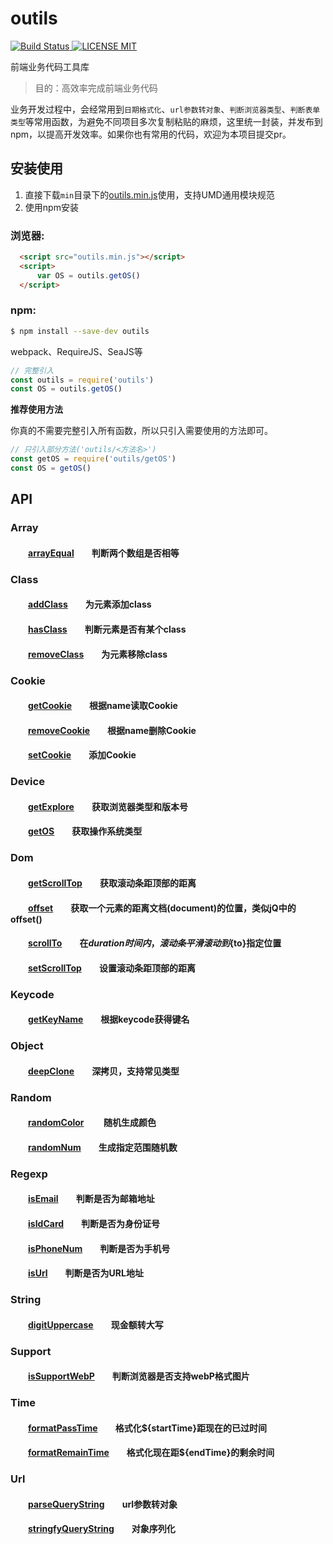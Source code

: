 # outils

[![Build Status](https://travis-ci.org/proYang/outils.svg?branch=master) ![LICENSE MIT](https://img.shields.io/npm/l/express.svg)](https://www.npmjs.com/package/outils) 

 
前端业务代码工具库  

> 目的：高效率完成前端业务代码

业务开发过程中，会经常用到`日期格式化`、`url参数转对象`、`判断浏览器类型`、`判断表单类型`等常用函数，为避免不同项目多次复制粘贴的麻烦，这里统一封装，并发布到npm，以提高开发效率。如果你也有常用的代码，欢迎为本项目提交pr。

## 安装使用

1. 直接下载`min`目录下的[outils.min.js](https://github.com/proYang/outils/blob/master/min/outils.min.js)使用，支持UMD通用模块规范  
2. 使用npm安装

### 浏览器:
``` html
  <script src="outils.min.js"></script>
  <script>
      var OS = outils.getOS()
  </script>
```

### npm:
``` bash
$ npm install --save-dev outils
```

webpack、RequireJS、SeaJS等

``` javascript
// 完整引入
const outils = require('outils')
const OS = outils.getOS()
```

**推荐使用方法**  

你真的不需要完整引入所有函数，所以只引入需要使用的方法即可。
``` javascript
// 只引入部分方法('outils/<方法名>')
const getOS = require('outils/getOS')
const OS = getOS()
```
## API

### Array  
#### &emsp;&emsp;[arrayEqual][arrayEqual]&emsp;&emsp;判断两个数组是否相等 

### Class
#### &emsp;&emsp;[addClass][addClass]&emsp;&emsp;为元素添加class  
#### &emsp;&emsp;[hasClass][hasClass]&emsp;&emsp;判断元素是否有某个class  
#### &emsp;&emsp;[removeClass][removeClass]&emsp;&emsp;为元素移除class  

### Cookie 
#### &emsp;&emsp;[getCookie][getCookie]&emsp;&emsp;根据name读取Cookie  
#### &emsp;&emsp;[removeCookie][removeCookie]&emsp;&emsp;根据name删除Cookie
#### &emsp;&emsp;[setCookie][setCookie]&emsp;&emsp;添加Cookie 

### Device  
#### &emsp;&emsp;[getExplore][getExplore]&emsp;&emsp;获取浏览器类型和版本号  
#### &emsp;&emsp;[getOS][getOS]&emsp;&emsp;获取操作系统类型

### Dom  
#### &emsp;&emsp;[getScrollTop][getScrollTop]&emsp;&emsp;获取滚动条距顶部的距离
#### &emsp;&emsp;[offset][offset]&emsp;&emsp;获取一个元素的距离文档(document)的位置，类似jQ中的offset()
#### &emsp;&emsp;[scrollTo][scrollTo]&emsp;&emsp;在${duration}时间内，滚动条平滑滚动到${to}指定位置
#### &emsp;&emsp;[setScrollTop][setScrollTop]&emsp;&emsp;设置滚动条距顶部的距离

### Keycode  
#### &emsp;&emsp;[getKeyName][getKeyName]&emsp;&emsp;根据keycode获得键名 

### Object  
#### &emsp;&emsp;[deepClone][deepClone]&emsp;&emsp;深拷贝，支持常见类型

### Random  
#### &emsp;&emsp;[randomColor][randomColor] &emsp;&emsp;随机生成颜色
#### &emsp;&emsp;[randomNum][randomNum]&emsp;&emsp;生成指定范围随机数 

### Regexp  
#### &emsp;&emsp;[isEmail][isEmail]&emsp;&emsp;判断是否为邮箱地址 
#### &emsp;&emsp;[isIdCard][isIdCard]&emsp;&emsp;判断是否为身份证号
#### &emsp;&emsp;[isPhoneNum][isPhoneNum]&emsp;&emsp;判断是否为手机号  
#### &emsp;&emsp;[isUrl][isUrl]&emsp;&emsp;判断是否为URL地址

### String  
#### &emsp;&emsp;[digitUppercase][digitUppercase]&emsp;&emsp;现金额转大写

### Support  
#### &emsp;&emsp;[isSupportWebP][isSupportWebP]&emsp;&emsp;判断浏览器是否支持webP格式图片
#### 

### Time  
#### &emsp;&emsp;[formatPassTime][formatPassTime]&emsp;&emsp;格式化${startTime}距现在的已过时间
#### &emsp;&emsp;[formatRemainTime][formatRemainTime]&emsp;&emsp;格式化现在距${endTime}的剩余时间

### Url
#### &emsp;&emsp;[parseQueryString][parseQueryString]&emsp;&emsp;url参数转对象
#### &emsp;&emsp;[stringfyQueryString][stringfyQueryString]&emsp;&emsp;对象序列化

[arrayEqual]:https://github.com/proYang/outils/blob/master/src/array/arrayEqual.js

[addClass]:https://github.com/proYang/outils/blob/master/src/class/addClass.js
[hasClass]:https://github.com/proYang/outils/blob/master/src/class/hasClass.js
[removeClass]:https://github.com/proYang/outils/blob/master/src/class/removeClass.js

[getCookie]:https://github.com/proYang/outils/blob/master/src/cookie/getCookie.js
[removeCookie]:https://github.com/proYang/outils/blob/master/src/cookie/removeCookie.js
[setCookie]:https://github.com/proYang/outils/blob/master/src/cookie/setCookie.js

[getExplore]:https://github.com/proYang/outils/blob/master/src/device/getExplore.js
[getOS]:https://github.com/proYang/outils/blob/master/src/device/getOS.js

[getScrollTop]:https://github.com/proYang/outils/blob/master/src/dom/getScrollTop.js
[offset]:https://github.com/proYang/outils/blob/master/src/dom/offset.js
[scrollTo]:https://github.com/proYang/outils/blob/master/src/dom/scrollTo.js
[setScrollTop]:https://github.com/proYang/outils/blob/master/src/dom/setScrollTop.js

[getKeyName]:https://github.com/proYang/outils/blob/master/src/keycode/getKeyName.js

[deepClone]:https://github.com/proYang/outils/blob/master/src/object/deepClone.js

[randomColor]:https://github.com/proYang/outils/blob/master/src/random/randomColor.js
[randomNum]:https://github.com/proYang/outils/blob/master/src/random/randomNum.js

[isEmail]:https://github.com/proYang/outils/blob/master/src/regexp/isEmail.js
[isIdCard]:https://github.com/proYang/outils/blob/master/src/regexp/isIdCard.js
[isPhoneNum]:https://github.com/proYang/outils/blob/master/src/regexp/isPhoneNum.js
[isUrl]:https://github.com/proYang/outils/blob/master/src/regexp/isUrl.js

[digitUppercase]:https://github.com/proYang/outils/blob/master/src/string/digitUppercase.js

[isSupportWebP]:https://github.com/proYang/outils/blob/master/src/support/isSupportWebP.js

[formatPassTime]:https://github.com/proYang/outils/blob/master/src/time/formatPassTime.js
[formatRemainTime]:https://github.com/proYang/outils/blob/master/src/time/formatRemainTime.js

[parseQueryString]:https://github.com/proYang/outils/blob/master/src/url/parseQueryString.js
[stringfyQueryString]:https://github.com/proYang/outils/blob/master/src/url/stringfyQueryString.js
